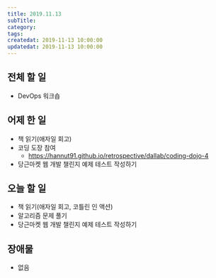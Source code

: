 ```yaml
---
title: 2019.11.13
subTitle: 
category: 
tags: 
createdat: 2019-11-13 10:00:00
updatedat: 2019-11-13 10:00:00
---
```


## 전체 할 일

* DevOps 워크숍

## 어제 한 일

* 책 읽기(애자일 회고)
* 코딩 도장 참여
  * <https://hannut91.github.io/retrospective/dallab/coding-dojo-4>
* 당근마켓 웹 개발 챌린지 예제 테스트 작성하기

## 오늘 할 일

* 책 읽기(애자일 회고, 코틀린 인 액션)
* 알고리즘 문제 풀기
* 당근마켓 웹 개발 챌린지 예제 테스트 작성하기

## 장애물

* 없음